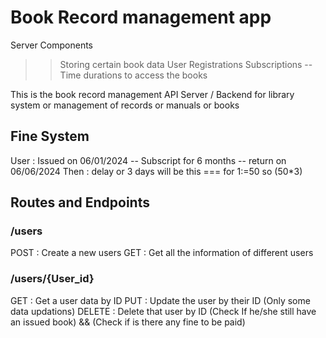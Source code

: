 # Book Record management app

Server Components 
>> Storing certain book data
>> User Registrations
>> Subscriptions -- Time durations to access the books

This is the book record management API Server / Backend for library system or management of records or manuals or books

## Fine System
User : Issued on 06/01/2024 --  Subscript for 6 months -- return on 06/06/2024
Then : delay or 3 days will be this === for 1:=50 so (50*3)

## Routes and Endpoints

### /users
POST    : Create a new users
GET     : Get all the information of different users

### /users/{User_id}
GET     : Get a user data by ID
PUT     : Update the user by their ID (Only some data updations)
DELETE  : Delete that user by ID (Check If he/she still have an issued book) && (Check if is there any fine to be paid)
